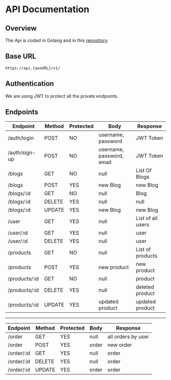 # API Documentation

## Overview

The Api is coded in Golang and in this [repository](https://github.com/Modul-306/backend).

## Base URL

```url
https://api.{awsURL}/v1/
```

## Authentication

We are using JWT to protect all the private endpoints.

## Endpoints

|Endpoint|Method|Protected|Body|Response|
|-|-|-|-|-|
|/auth/login|POST|NO|username, password|JWT Token|
|/auth/sign-up|POST|NO|username, password, email|JWT Token|
|/blogs|GET|NO|null|List Of Blogs|
|/blogs|POST|YES|new Blog|new Blog|
|/blogs/:id|GET|NO|null|Blog|
|/blogs/:id|DELETE|YES|null|null|
|/blogs/:id|UPDATE|YES|new Blog|new Blog|
|/user|GET|YES|null|List of all users|
|/user/:id|GET|YES|null|user|
|/user/:id|DELETE|YES|null|user|
|/products|GET|NO|null|List of products|
|/products|POST|YES|new product|new product|
|/products/:id|GET|NO|null|product|
|/products/:id|DELETE|YES|null|deleted product|
|/products/:id|UPDATE|YES|updated product|updated product|

---

|Endpoint|Method|Protected|Body|Response|
|-|-|-|-|-|
|/order|GET|YES|null|all orders by user|
|/order|POST|YES|order|new order|
|/order/:id|GET|YES|null|order|
|/order/:id|DELETE|YES|null|order|
|/order/:id|UPDATE|YES|order|order|
